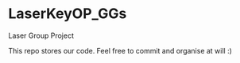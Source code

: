 # LaserKeyOP_GGs
Laser Group Project

This repo stores our code. Feel free to commit and organise at will :)
